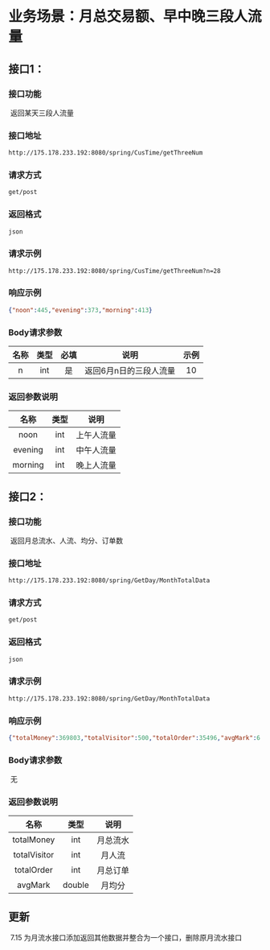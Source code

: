 # 业务场景：月总交易额、早中晚三段人流量



## 接口1：

### 接口功能

​				返回某天三段人流量

### 		接口地址	

```xml
http://175.178.233.192:8080/spring/CusTime/getThreeNum
```

### 		请求方式

```xml
get/post
```

### 		返回格式

```xml
json
```

### 		请求示例

```xml
http://175.178.233.192:8080/spring/CusTime/getThreeNum?n=28
```

### 		响应示例

```json
{"noon":445,"evening":373,"morning":413}
```

### 		Body请求参数

| 名称 | 类型 | 必填 |          说明          | 示例 |
| :--: | :--: | :--: | :--------------------: | :--: |
|  n   | int  |  是  | 返回6月n日的三段人流量 |  10  |

### 返回参数说明

|  名称   | 类型 |    说明    |
| :-----: | :--: | :--------: |
|  noon   | int  | 上午人流量 |
| evening | int  | 中午人流量 |
| morning | int  | 晚上人流量 |



## 接口2：

### 接口功能

​				返回月总流水、人流、均分、订单数

### 		接口地址	

```xml
http://175.178.233.192:8080/spring/GetDay/MonthTotalData
```

### 		请求方式

```xml
get/post
```

### 		返回格式

```xml
json
```

### 		请求示例

```xml
http://175.178.233.192:8080/spring/GetDay/MonthTotalData
```

### 		响应示例

```json
{"totalMoney":369803,"totalVisitor":500,"totalOrder":35496,"avgMark":6.0}
```

### 		Body请求参数

​		无

### 返回参数说明

|     名称     |  类型  |   说明   |
| :----------: | :----: | :------: |
|  totalMoney  |  int   | 月总流水 |
| totalVisitor |  int   |  月人流  |
|  totalOrder  |  int   | 月总订单 |
|   avgMark    | double |  月均分  |



## 更新

​		7.15 为月流水接口添加返回其他数据并整合为一个接口，删除原月流水接口
